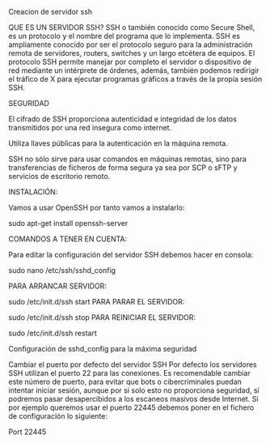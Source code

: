 
Creacion de servidor ssh 

QUE ES UN SERVIDOR SSH?
SSH o también conocido como Secure Shell, es un protocolo y el nombre del programa que lo implementa. SSH es ampliamente conocido por ser el protocolo seguro para la administración remota de servidores, routers, switches y un largo etcétera de equipos. El protocolo SSH permite manejar por completo el servidor o dispositivo de red mediante un intérprete de órdenes, además, también podemos redirigir el tráfico de X para ejecutar programas gráficos a través de la propia sesión SSH.

SEGURIDAD

El cifrado de SSH proporciona autenticidad e integridad de los datos transmitidos por una red insegura como internet.

Utiliza llaves públicas para la autenticación en la máquina remota.

SSH no sólo sirve para usar comandos en máquinas remotas, sino para transferencias de ficheros de forma segura ya sea por SCP o sFTP y servicios de escritorio remoto.

INSTALACIÓN:

Vamos a usar OpenSSH por tanto vamos a instalarlo:

sudo apt-get install openssh-server

COMANDOS A TENER EN CUENTA:

Para editar la configuración del servidor SSH debemos hacer en consola:

sudo nano /etc/ssh/sshd_config


PARA ARRANCAR SERVIDOR:


sudo /etc/init.d/ssh start
PARA PARAR EL SERVIDOR:


sudo /etc/init.d/ssh stop
PARA REINICIAR EL SERVIDOR:


sudo /etc/init.d/ssh restart

Configuración de sshd_config para la máxima seguridad

Cambiar el puerto por defecto del servidor SSH
Por defecto los servidores SSH utilizan el puerto 22 para las conexiones. Es recomendable cambiar este número de puerto, para evitar que bots o cibercriminales puedan intentar iniciar sesión, aunque por sí solo esto no proporciona seguridad, sí podremos pasar desapercibidos a los escaneos masivos desde Internet. Si por ejemplo queremos usar el puerto 22445 debemos poner en el fichero de configuración lo siguiente:

Port 22445




